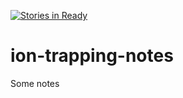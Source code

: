 [![Stories in Ready](https://badge.waffle.io/d-meiser/ion-trapping-notes.png?label=ready&title=Ready)](https://waffle.io/d-meiser/ion-trapping-notes?utm_source=badge)
# ion-trapping-notes
Some notes
